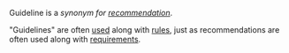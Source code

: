 Guideline is a *synonym for [recommendation](https://github.com/gcassel/Modular-Organization-Terminology/blob/master/terms/recommendation.md)*.

"Guidelines" are often [used](https://github.com/gcassel/Modular-Organization-Terminology/blob/master/terms/use.md) along with [rules](https://github.com/gcassel/Modular-Organization-Terminology/blob/master/terms/rule.md), just as recommendations are often used along with [requirements](https://github.com/gcassel/Modular-Organization-Terminology/blob/master/terms/require.md).
